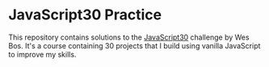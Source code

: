 # JavaScript30 Practice

This repository contains solutions to the [JavaScript30](https://javascript30.com) challenge by Wes Bos. It's a course containing 30 projects that I build using vanilla JavaScript to improve my skills.